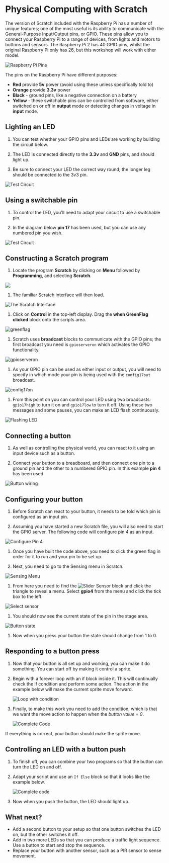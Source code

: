 # Physical Computing with Scratch

The version of Scratch included with the Raspberry Pi has a number of unique features; one of the most useful is its ability to communicate with the General-Purpose Input/Output pins, or GPIO. These pins allow you to connect your Raspberry Pi to a range of devices, from lights and motors to buttons and sensors. The Raspberry Pi 2 has 40 GPIO pins, whilst the original Raspberry Pi only has 26, but this workshop will work with either model.

![Raspberry Pi Pins](images/pinout.png)

The pins on the Raspberry Pi have different purposes:
- **Red** provide **5v** power (avoid using these unless specifically told to)
- **Orange** provide **3.3v** power
- **Black** - ground pins, like a negative connection on a battery
- **Yellow** -  these switchable pins can be controlled from software, either switched on or off in **output** mode or detecting changes in voltage in **input** mode.

## Lighting an LED

1. You can test whether your GPIO pins and LEDs are working by building the circuit below.

1. The LED is connected directly to the **3.3v** and **GND** pins, and should light up.

1. Be sure to connect your LED the correct way round; the longer leg should be connected to the 3v3 pin.

![Test Circuit](images/test_circuit.png)

## Using a switchable pin

1. To control the LED, you'll need to adapt your circuit to use a switchable pin.

1. In the diagram below **pin 17** has been used, but you can use any numbered pin you wish.

![Test Circuit](images/blink_circuit.png)

## Constructing a Scratch program

1.  Locate the program **Scratch** by clicking on **Menu** followed by **Programming**, and selecting **Scratch**.

 ![](images/scratch-icon.png)

1. The familiar Scratch interface will then load.

 ![](images/Scratch-interface.png "The Scratch Interface")

1.  Click on **Control** in the top-left display. Drag the **when GreenFlag clicked** block onto the scripts area.

![greenflag](images/greenflag.png)

1. Scratch uses **broadcast** blocks to communicate with the GPIO pins; the first broadcast you need is `gpioserveron` which activates the GPIO functionality.

![gpioserveron](images/gpioserveron.png)

1. As your GPIO pin can be used as either input or output, you will need to specify in which mode your pin is being used with the `config17out` broadcast.

![config17on](images/config17.png)

1. From this point on you can control your LED using two broadcasts: `gpio17high` to turn it on and `gpio17low` to turn it off. Using these two messages and some pauses, you can make an LED flash continuously.

![Flashing LED](images/led_flash.png)

## Connecting a button

1. As well as controlling the physical world, you can react to it using an input device such as a button.

1. Connect your button to a breadboard, and then connect one pin to a ground pin and the other to a numbered GPIO pin. In this example **pin 4** has been used.

![Button wiring](images/button_setup.png)

## Configuring your button

1. Before Scratch can react to your button, it needs to be told which pin is configured as an input pin.

1. Assuming you have started a new Scratch file, you will also need to start the GPIO server. The following code will configure pin 4 as an input.

  ![Configure Pin 4](images/config4.png)

1. Once you have built the code above, you need to click the green flag in order for it to run and your pin to be set up.

1. Next, you need to go to the Sensing menu in Scratch.

  ![Sensing Menu](images/sensing.png)

1. From here you need to find the ![Slider Sensor](images/slider_sensor.png) block and click the triangle to reveal a menu. Select **gpio4** from the menu and click the tick box to the left.

  ![Select sensor](images/sensing_select.png)

1. You should now see the current state of the pin in the stage area.

  ![Button state](images/button_watch.png)

1. Now when you press your button the state should change from 1 to 0.

## Responding to a button press

1. Now that your button is all set up and working, you can make it do something. You can start off by making it control a sprite.

1. Begin with a forever loop with an if block inside it. This will continually check the if condition and perform some action. The action in the example below will make the current sprite move forward.

    ![Loop with condition](images/conditional_loop.png)

1. Finally, to make this work you need to add the condition, which is that we want the move action to happen when the *button value = 0*.

    ![Complete Code](images/button_code.png)

If everything is correct, your button should make the sprite move.

## Controlling an LED with a button push

1. To finish off, you can combine your two programs so that the button can turn the LED on and off.

1. Adapt your script and use an `If Else` block so that it looks like the example below.

    ![Complete code](images/button_led.png)

1. Now when you push the button, the LED should light up.

## What next?

- Add a second button to your setup so that one button switches the LED on, but the other switches it off.
- Add in two more LEDs so that you can produce a traffic light sequence. Use a button to start and stop the sequence.
- Replace your button with another sensor, such as a PIR sensor to sense movement.
